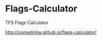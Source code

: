 Flags-Calculator
================

TFS Flags Calculator

http://comedinha.github.io/flags-calculator/
